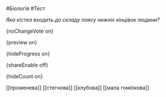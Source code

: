 #Біологія #Тест

*Яка кістка входить до складу поясу нижніх кінцівок людини?*

{noChangeVote on}

{preview on}

{hideProgress on}

{shareEnable off}

{hideCount on}

[[променева]]
[[стегнова]]
[[клубова]]
[[мала гомілкова]]
